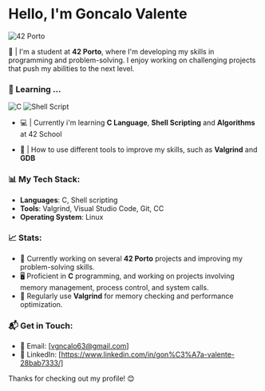 # Hello, I'm Goncalo Valente
![42 Porto](https://img.shields.io/badge/porto-000000?style=for-the-badge&logo=42&logoColor=white)

📝 | I'm a student at **42 Porto**, where I'm developing my skills in programming and problem-solving. I enjoy working on challenging projects that push my abilities to the next level.

### 🚀 Learning ...
![C](https://img.shields.io/badge/c-%2300599C.svg?style=for-the-badge&logo=c&logoColor=white) ![Shell Script](https://img.shields.io/badge/shell_script-%23121011.svg?style=for-the-badge&logo=gnu-bash&logoColor=white)
- 💻 | Currently i'm learning **C Language**, **Shell Scripting** and **Algorithms** at 42 School
  
- 🔧 | How to use different tools to improve my skills, such as **Valgrind** and **GDB**

### 📊 My Tech Stack:
- **Languages**: C, Shell scripting
- **Tools**: Valgrind, Visual Studio Code, Git, CC
- **Operating System**: Linux

### 📈 Stats:
- 💼 Currently working on several **42 Porto** projects and improving my problem-solving skills.
- 🖥️ Proficient in **C** programming, and working on projects involving memory management, process control, and system calls.
- 🔧 Regularly use **Valgrind** for memory checking and performance optimization.

### 📬 Get in Touch:
- 📧 Email: [vgncalo63@gmail.com]   
- 💼 LinkedIn: [https://www.linkedin.com/in/gon%C3%A7a-valente-28bab7333/]

Thanks for checking out my profile! 😊
